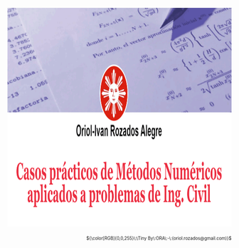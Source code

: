 
<p align='center'><img src="src/assets/img/logo.gif" style="width:30cm;height:13cm" alt="Volumenes" /></p>
<p align='right'><sub><sup>${\color[RGB]{0,0,255}\:\Tiny By\:ORA\:-\:(oriol.rozados@gmail.com)}$</sup></sub></p>

